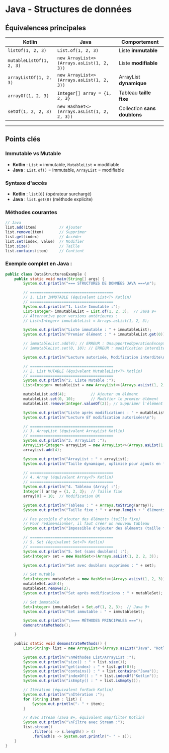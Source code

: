 # Java - Structures de données

## Équivalences principales

| **Kotlin**               | **Java**                                   | **Comportement**             |
| ------------------------ | ------------------------------------------ | ---------------------------- |
| `listOf(1, 2, 3)`        | `List.of(1, 2, 3)`                         | Liste **immutable**          |
| `mutableListOf(1, 2, 3)` | `new ArrayList<>(Arrays.asList(1, 2, 3))`  | Liste **modifiable**         |
| `arrayListOf(1, 2, 3)`   | `new ArrayList<>(Arrays.asList(1, 2, 3))`  | ArrayList **dynamique**      |
| `arrayOf(1, 2, 3)`       | `Integer[] array = {1, 2, 3}`              | Tableau **taille fixe**      |
| `setOf(1, 2, 2, 3)`      | `new HashSet<>(Arrays.asList(1, 2, 2, 3))` | Collection **sans doublons** |

---

## Points clés

### **Immutable vs Mutable**

- **Kotlin** : `List` = immutable, `MutableList` = modifiable
- **Java** : `List.of()` = immutable, `ArrayList` = modifiable

### **Syntaxe d'accès**

- **Kotlin** : `list[0]` (opérateur surchargé)
- **Java** : `list.get(0)` (méthode explicite)

### **Méthodes courantes**

```java
// Java
list.add(item)          // Ajouter
list.remove(item)       // Supprimer  
list.get(index)         // Accéder
list.set(index, value)  // Modifier
list.size()             // Taille
list.contains(item)     // Contient
```

### Exemple complet en Java :

```java
public class DataStructuresExample {
    public static void main(String[] args) {
        System.out.println("=== STRUCTURES DE DONNÉES JAVA ===\n");

        // =====================================
        // 1. List IMMUTABLE (équivalent List<T> Kotlin)
        // =====================================
        System.out.println("1. Liste Immutable :");
        List<Integer> immutableList = List.of(1, 2, 3);  // Java 9+
        // Alternative pour versions antérieures :
        // List<Integer> immutableList = Arrays.asList(1, 2, 3);

        System.out.println("Liste immutable : " + immutableList);
        System.out.println("Premier élément : " + immutableList.get(0));

        // immutableList.add(4); // ERREUR : UnsupportedOperationException
        // immutableList.set(0, 10); // ERREUR : modification interdite

        System.out.println("Lecture autorisée, Modification interdite\n");

        // =====================================
        // 2. List MUTABLE (équivalent MutableList<T> Kotlin)
        // =====================================
        System.out.println("2. Liste Mutable :");
        List<Integer> mutableList = new ArrayList<>(Arrays.asList(1, 2, 3));

        mutableList.add(4);           // Ajouter un élément
        mutableList.set(0, 10);       // Modifier le premier élément
        mutableList.remove(Integer.valueOf(2)); // Supprimer l'élément 2

        System.out.println("Liste après modifications : " + mutableList);
        System.out.println("Lecture ET modification autorisées\n");

        // =====================================
        // 3. ArrayList (équivalent ArrayList Kotlin)
        // =====================================
        System.out.println("3. ArrayList :");
        ArrayList<Integer> arrayList = new ArrayList<>(Arrays.asList(1, 2, 3));
        arrayList.add(4);

        System.out.println("ArrayList : " + arrayList);
        System.out.println("Taille dynamique, optimisé pour ajouts en fin\n");

        // =====================================
        // 4. Array (équivalent Array<T> Kotlin)
        // =====================================
        System.out.println("4. Tableau (Array) :");
        Integer[] array = {1, 2, 3};  // Taille fixe
        array[0] = 10;  // Modification OK

        System.out.println("Tableau : " + Arrays.toString(array));
        System.out.println("Taille fixe : " + array.length + " éléments");

        // Pas possible d'ajouter des éléments (taille fixe)
        // Pour redimensionner, il faut créer un nouveau tableau
        System.out.println("Impossible d'ajouter des éléments (taille fixe)\n");

        // =====================================
        // 5. Set (équivalent Set<T> Kotlin)
        // =====================================
        System.out.println("5. Set (sans doublons) :");
        Set<Integer> set = new HashSet<>(Arrays.asList(1, 2, 2, 3));

        System.out.println("Set avec doublons supprimés : " + set);

        // Set mutable
        Set<Integer> mutableSet = new HashSet<>(Arrays.asList(1, 2, 3));
        mutableSet.add(4);
        mutableSet.remove(2);
        System.out.println("Set après modifications : " + mutableSet);

        // Set immutable
        Set<Integer> immutableSet = Set.of(1, 2, 3);  // Java 9+
        System.out.println("Set immutable : " + immutableSet);

        System.out.println("\n=== MÉTHODES PRINCIPALES ===");
        demonstrateMethods();

    }
```

```java
    public static void demonstrateMethods() {
        List<String> list = new ArrayList<>(Arrays.asList("Java", "Kotlin", "Python"));

        System.out.println("\nMéthodes List/ArrayList :");
        System.out.println("size() : " + list.size());
        System.out.println("get(index) : " + list.get(0));
        System.out.println("contains() : " + list.contains("Java"));
        System.out.println("indexOf() : " + list.indexOf("Kotlin"));
        System.out.println("isEmpty() : " + list.isEmpty());

        // Itération (équivalent forEach Kotlin)
        System.out.println("\nItération :");
        for (String item : list) {
            System.out.println("- " + item);
        }

        // Avec stream (Java 8+, équivalent map/filter Kotlin)
        System.out.println("\nFiltre avec Stream :");
        list.stream()
            .filter(s -> s.length() > 4)
            .forEach(s -> System.out.println("- " + s));
    }
}
```
